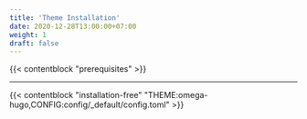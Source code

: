 ```yaml
---
title: 'Theme Installation'
date: 2020-12-28T13:00:00+07:00
weight: 1
draft: false
---
```


{{< contentblock "prerequisites" >}}

---

{{< contentblock "installation-free" "THEME:omega-hugo,CONFIG:config/_default/config.toml" >}}
